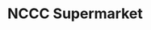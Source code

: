 ---
title: "NCCC Supermarket"
url: /davao-city/nccc-supermarket-cabantian-road/
shop: supermarket
---
